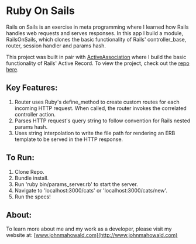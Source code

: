 # Ruby On Sails

Rails on Sails is an exercise in meta programming where I learned how Rails handles web requests and serves responses. In this app I build a module, RailsOnSails, which clones the basic functionality of Rails' controller_base, router, session handler and params hash.

This project was built in pair with [ActiveAssociation](http://github.com/JohnMahowald/active-association) where I build the basic functionality of Rails' Active Record. To view the project, check out the [repo here](http://github.com/JohnMahowald/active-association).

## Key Features:
1. Router uses Ruby's define_method to create custom routes for each incoming HTTP request. When called, the router invokes the correlated controller action.
2. Parses HTTP request's query string to follow convention for Rails nested params hash.
3. Uses string interpolation to write the file path for rendering an ERB template to be served in the HTTP response.

## To Run:

1. Clone Repo.
2. Bundle install.
3. Run 'ruby bin/params_server.rb' to start the server.
4. Navigate to 'localhost:3000/cats' or 'localhost:3000/cats/new'.
5. Run the specs!

## About:

To learn more about me and my work as a developer, please visit my website at: [www.johnmahowald.com](http://www.johnmahowald.com)